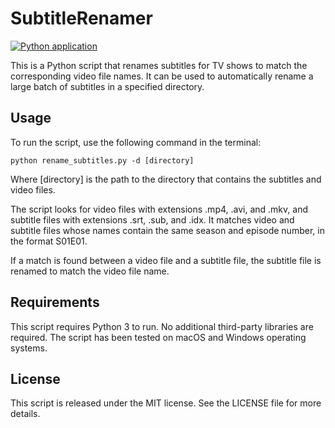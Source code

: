 # SubtitleRenamer

[![Python application](https://github.com/zenghaojim33/SubtitleRenamer/actions/workflows/python-app.yml/badge.svg)](https://github.com/zenghaojim33/SubtitleRenamer/actions/workflows/python-app.yml)

This is a Python script that renames subtitles for TV shows to match the corresponding video file names. It can be used to automatically rename a large batch of subtitles in a specified directory.

## Usage

To run the script, use the following command in the terminal:

`python rename_subtitles.py -d [directory]`


Where [directory] is the path to the directory that contains the subtitles and video files.

The script looks for video files with extensions .mp4, .avi, and .mkv, and subtitle files with extensions .srt, .sub, and .idx. It matches video and subtitle files whose names contain the same season and episode number, in the format S01E01.

If a match is found between a video file and a subtitle file, the subtitle file is renamed to match the video file name.

## Requirements

This script requires Python 3 to run. No additional third-party libraries are required. The script has been tested on macOS and Windows operating systems.

## License

This script is released under the MIT license. See the LICENSE file for more details.
